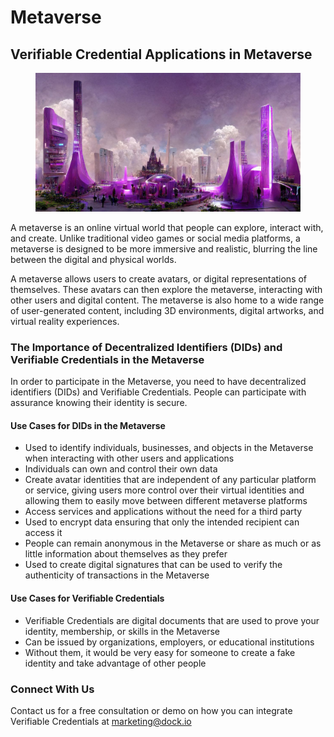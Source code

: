 # Metaverse

## Verifiable Credential Applications in Metaverse

<figure><img src="../../.gitbook/assets/metaverse web3 identity.jpeg" alt=""><figcaption></figcaption></figure>

A metaverse is an online virtual world that people can explore, interact with, and create. Unlike traditional video games or social media platforms, a metaverse is designed to be more immersive and realistic, blurring the line between the digital and physical worlds.&#x20;

A metaverse allows users to create avatars, or digital representations of themselves. These avatars can then explore the metaverse, interacting with other users and digital content. The metaverse is also home to a wide range of user-generated content, including 3D environments, digital artworks, and virtual reality experiences.&#x20;

### The Importance of Decentralized Identifiers (DIDs) and Verifiable Credentials in the Metaverse

In order to participate in the Metaverse, you need to have decentralized identifiers (DIDs) and Verifiable Credentials. People can participate with assurance knowing their identity is secure.

#### Use Cases for DIDs in the Metaverse

* Used to identify individuals, businesses, and objects in the Metaverse when interacting with other users and applications
* Individuals can own and control their own data&#x20;
* Create avatar identities that are independent of any particular platform or service, giving users more control over their virtual identities and allowing them to easily move between different metaverse platforms&#x20;
* Access services and applications without the need for a third party
* Used to encrypt data ensuring that only the intended recipient can access it
* People can remain anonymous in the Metaverse or share as much or as little information about themselves as they prefer
* Used to create digital signatures that can be used to verify the authenticity of transactions in the Metaverse

#### Use Cases for Verifiable Credentials

* Verifiable Credentials are digital documents that are used to prove your identity, membership, or skills in the Metaverse
* Can be issued by organizations, employers, or educational institutions
* Without them, it would be very easy for someone to create a fake identity and take advantage of other people

### Connect With Us

Contact us for a free consultation or demo on how you can integrate Verifiable Credentials at marketing@dock.io
